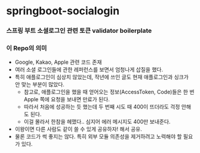 # springboot-socialogin
### 스프링 부트 소셜로그인 관련 토큰 validator boilerplate

### 이 Repo의 의미
- Google, Kakao, Apple 관련 코드 존재
- 여러 소셜 로그인들에 관한 레퍼런스를 보면서 엄청나게 삽질을 했다.
- 특히 애플로그인이 심상치 않았는데, 작년에 쓰인 글도 현재 애플로그인과 싱크가 안 맞는 부분이 많았다.
  - 참고로, 애플로그인을 했을 때 얻어오는 정보(AccessToken, Code)들은 한 번 Apple 쪽에 요청을 보내면 만료가 된다.
  - 따라서 처음에 성공하는 듯 했는데 두 번째 시도 때 400이 뜨더라도 걱정 안해도 된다.
  - 이걸 몰라서 한참을 헤맸다.. 심지어 에러 메시지도 400만 보내준다.
- 이왕이면 다른 사람도 같이 쓸 수 있게 공유하자! 해서 공유.
- 물론 코드가 썩 좋지는 않다. 특히 외부 모듈 의존성을 제거하려고 노력해야 할 필요가 있다.

